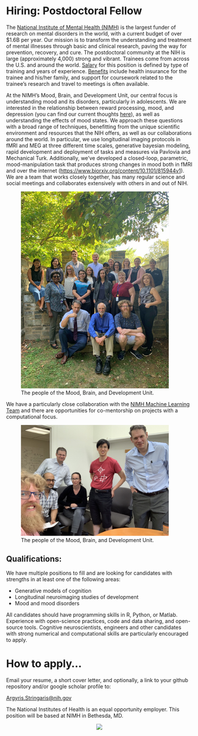 # Hiring: Postdoctoral Fellow

The [National Institute of Mental Health (NIMH)](http://www.nimh.nih.gov) is the largest funder of research on mental disorders in the world, with a current budget of over $1.6B per year. Our mission is to transform the understanding and treatment of mental illnesses through basic and clinical research, paving the way for prevention, recovery, and cure. The postdoctoral community at the NIH is large (approximately 4,000) strong and vibrant. Trainees come from across the U.S. and around the world. [Salary](https://www.training.nih.gov/postdoctoral_irta_stipend_ranges) for this position is defined by type of training and years of experience. [Benefits](https://www.training.nih.gov/programs/postdoc_irp) include health insurance for the trainee and his/her family, and support for coursework related to the trainee’s research and travel to meetings is often available.

At the NIMH’s Mood, Brain, and Development Unit, our central focus is understanding mood and its disorders, particularly in adolescents. We are interested in the relationship between reward processing, mood, and depression \(you can find our current thoughts [here](https://www.biorxiv.org/content/10.1101/2020.03.04.975136v1)\), as well as understanding the effects of mood states. We approach these questions with a broad range of techniques, benefitting from the unique scientific environment and resources that the NIH offers, as well as our collaborations around the world. In particular, we use longitudinal imaging protocols in fMRI and MEG at three different time scales, generative bayesian modeling, rapid development and deployment of tasks and measures via Pavlovia and Mechanical Turk. Additionally, we’ve developed a closed-loop, parametric, mood-manipulation task that produces strong changes in mood both in fMRI and over the internet (https://www.biorxiv.org/content/10.1101/815944v1). We are a team that works closely together, has many regular science and social meetings and collaborates extensively with others in and out of NIH.

<figure>
	<img src="Group_Photo_2019.jpg" width="400">  
	<figcaption>The people of the Mood, Brain, and Development Unit.</figcaption>
</figure>

We have a particularly close collaboration with the [NIMH Machine Learning Team](https://cmn.nimh.nih.gov/mlt) and there are opportunities for co-mentorship on projects with a computational focus.

<figure>
	<img src="mbdu_and_mlt.jpg" width="400">  
	<figcaption>The people of the Mood, Brain, and Development Unit.</figcaption>
</figure>

## Qualifications:
We have multiple positions to fill and are looking for candidates with strengths in at least one of the following areas:
* Generative models of cognition
* Longitudinal neuroimaging studies of development
* Mood and mood disorders

All candidates should have programming skills in R, Python, or Matlab. Experience with open-science practices, code and data sharing, and open-source tools. Cognitive neuroscientists, engineers and other candidates with strong numerical and computational skills are particularly encouraged to apply.


# How to apply…

Email your resume, a short cover letter, and optionally, a link to your github repository and/or google scholar profile to:

Argyris.Stringaris@nih.gov

The National Institutes of Health is an equal opportunity employer. This position will be based at NIMH in Bethesda, MD.

<p align="center">
	<img src="NIMH_logo.png" width="250">
</p>